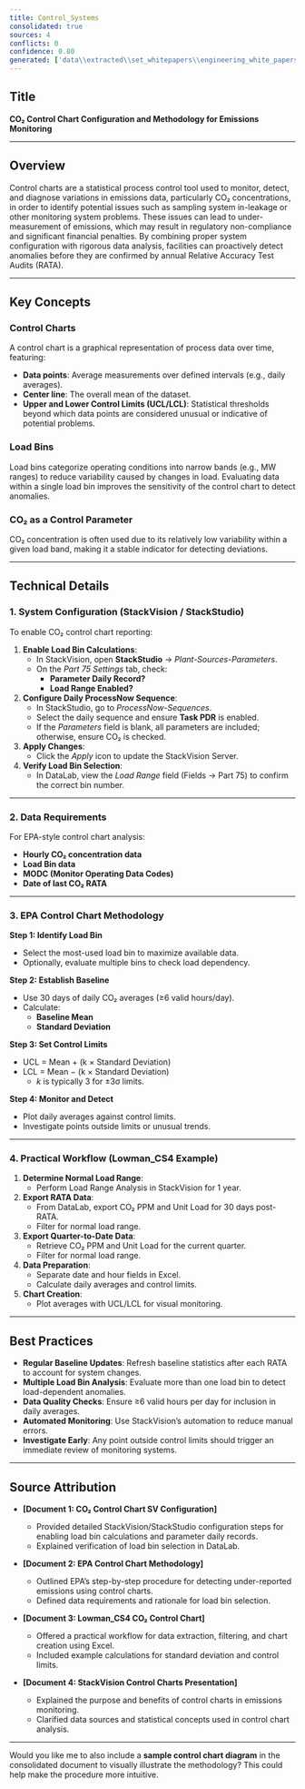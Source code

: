 ```yaml
---
title: Control_Systems
consolidated: true
sources: 4
conflicts: 0
confidence: 0.80
generated: ['data\\extracted\\set_whitepapers\\engineering_white_papers_WhitePapers_ControlCharts_CO2controlchartSVConfigurationdocx_47da83fd.md', 'data\\extracted\\set_whitepapers\\engineering_white_papers_WhitePapers_ControlCharts_EPA_Control_Chart_Methodology_for_DetectingUndepdf_8bb1c3ce.md', 'data\\extracted\\set_whitepapers\\engineering_white_papers_WhitePapers_ControlCharts_Lowman_CS4_CO2_Control_Chartxls_4cd21ddb.md', 'data\\extracted\\set_whitepapers\\engineering_white_papers_WhitePapers_ControlCharts_StackVisionControlChartspptx_cceae59d.md']  # This would be a timestamp
---
```


## Title
**CO₂ Control Chart Configuration and Methodology for Emissions Monitoring**

---

## Overview
Control charts are a statistical process control tool used to monitor, detect, and diagnose variations in emissions data, particularly CO₂ concentrations, in order to identify potential issues such as sampling system in-leakage or other monitoring system problems. These issues can lead to under-measurement of emissions, which may result in regulatory non-compliance and significant financial penalties. By combining proper system configuration with rigorous data analysis, facilities can proactively detect anomalies before they are confirmed by annual Relative Accuracy Test Audits (RATA).

---

## Key Concepts

### Control Charts
A control chart is a graphical representation of process data over time, featuring:
- **Data points**: Average measurements over defined intervals (e.g., daily averages).
- **Center line**: The overall mean of the dataset.
- **Upper and Lower Control Limits (UCL/LCL)**: Statistical thresholds beyond which data points are considered unusual or indicative of potential problems.

### Load Bins
Load bins categorize operating conditions into narrow bands (e.g., MW ranges) to reduce variability caused by changes in load. Evaluating data within a single load bin improves the sensitivity of the control chart to detect anomalies.

### CO₂ as a Control Parameter
CO₂ concentration is often used due to its relatively low variability within a given load band, making it a stable indicator for detecting deviations.

---

## Technical Details

### 1. System Configuration (StackVision / StackStudio)
To enable CO₂ control chart reporting:
1. **Enable Load Bin Calculations**:
   - In StackVision, open **StackStudio** → *Plant-Sources-Parameters*.
   - On the *Part 75 Settings* tab, check:
     - **Parameter Daily Record?**
     - **Load Range Enabled?**
2. **Configure Daily ProcessNow Sequence**:
   - In StackStudio, go to *ProcessNow-Sequences*.
   - Select the daily sequence and ensure **Task PDR** is enabled.
   - If the *Parameters* field is blank, all parameters are included; otherwise, ensure CO₂ is checked.
3. **Apply Changes**:
   - Click the *Apply* icon to update the StackVision Server.
4. **Verify Load Bin Selection**:
   - In DataLab, view the *Load Range* field (Fields → Part 75) to confirm the correct bin number.

---

### 2. Data Requirements
For EPA-style control chart analysis:
- **Hourly CO₂ concentration data**
- **Load Bin data**
- **MODC (Monitor Operating Data Codes)**
- **Date of last CO₂ RATA**

---

### 3. EPA Control Chart Methodology
**Step 1: Identify Load Bin**
- Select the most-used load bin to maximize available data.
- Optionally, evaluate multiple bins to check load dependency.

**Step 2: Establish Baseline**
- Use 30 days of daily CO₂ averages (≥6 valid hours/day).
- Calculate:
  - **Baseline Mean**
  - **Standard Deviation**

**Step 3: Set Control Limits**
- UCL = Mean + (k × Standard Deviation)
- LCL = Mean − (k × Standard Deviation)
  - *k* is typically 3 for ±3σ limits.

**Step 4: Monitor and Detect**
- Plot daily averages against control limits.
- Investigate points outside limits or unusual trends.

---

### 4. Practical Workflow (Lowman_CS4 Example)
1. **Determine Normal Load Range**:
   - Perform Load Range Analysis in StackVision for 1 year.
2. **Export RATA Data**:
   - From DataLab, export CO₂ PPM and Unit Load for 30 days post-RATA.
   - Filter for normal load range.
3. **Export Quarter-to-Date Data**:
   - Retrieve CO₂ PPM and Unit Load for the current quarter.
   - Filter for normal load range.
4. **Data Preparation**:
   - Separate date and hour fields in Excel.
   - Calculate daily averages and control limits.
5. **Chart Creation**:
   - Plot averages with UCL/LCL for visual monitoring.

---

## Best Practices
- **Regular Baseline Updates**: Refresh baseline statistics after each RATA to account for system changes.
- **Multiple Load Bin Analysis**: Evaluate more than one load bin to detect load-dependent anomalies.
- **Data Quality Checks**: Ensure ≥6 valid hours per day for inclusion in daily averages.
- **Automated Monitoring**: Use StackVision’s automation to reduce manual errors.
- **Investigate Early**: Any point outside control limits should trigger an immediate review of monitoring systems.

---

## Source Attribution
- **[Document 1: CO₂ Control Chart SV Configuration]**
  - Provided detailed StackVision/StackStudio configuration steps for enabling load bin calculations and parameter daily records.
  - Explained verification of load bin selection in DataLab.

- **[Document 2: EPA Control Chart Methodology]**
  - Outlined EPA’s step-by-step procedure for detecting under-reported emissions using control charts.
  - Defined data requirements and rationale for load bin selection.

- **[Document 3: Lowman_CS4 CO₂ Control Chart]**
  - Offered a practical workflow for data extraction, filtering, and chart creation using Excel.
  - Included example calculations for standard deviation and control limits.

- **[Document 4: StackVision Control Charts Presentation]**
  - Explained the purpose and benefits of control charts in emissions monitoring.
  - Clarified data sources and statistical concepts used in control chart analysis.

---

Would you like me to also include a **sample control chart diagram** in the consolidated document to visually illustrate the methodology? This could help make the procedure more intuitive.